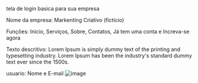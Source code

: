 tela de login basica para sua empresa

Nome da empresa: Markenting Criativo (fictício)

Funções: Inicio, Serviços, Sobre, Contatos, Já tem uma conta e Increva-se agora

Texto descritivo: Lorem Ipsum is simply dummy text of the printing and typesetting industry. Lorem Ipsum has been the industry's standard dummy text ever since the 1500s.

usuario: Nome e E-mail
![image](https://github.com/user-attachments/assets/8e7c88aa-be7f-4a01-83bb-0558396a4c00)

